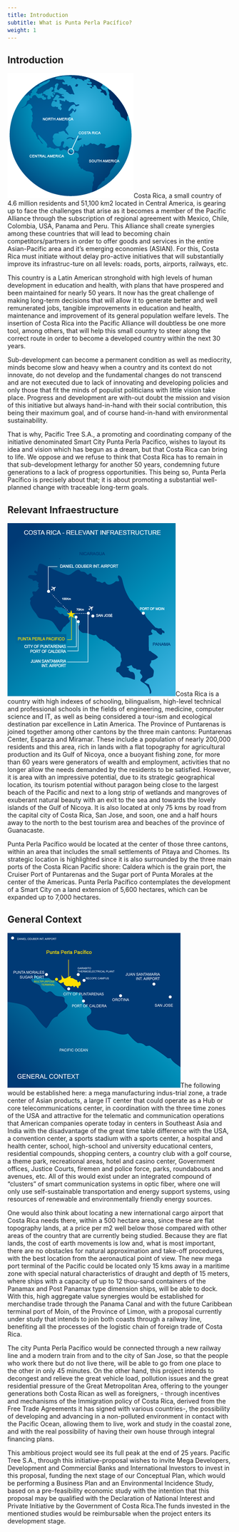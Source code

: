 ```yaml
---
title: Introduction
subtitle: What is Punta Perla Pacífico?
weight: 1
---
```


<h2><a id="Introduction_0"></a>Introduction</h2>
<p><img src="/images/globe.png" alt="Costa Rica" class="pull-right txt-img ">Costa Rica, a small country of 4.6 million residents and 51,100 km2 located in Central America, is gearing up to face the challenges that arise as it becomes a member of the Pacific Alliance through the subscription of regional agreement with Mexico, Chile, Colombia, USA, Panama and Peru. This Alliance shall create synergies among these countries that will lead to becoming chain competitors/partners in order to offer goods and services in the entire Asian-Pacific area and it’s emerging economies (ASIAN). For this, Costa Rica must initiate without delay pro-active initiatives that will substantially improve its infrastruc-ture on all levels: roads, ports, airports, railways, etc.
</p>
<p>This country is a Latin American stronghold with high levels of human development in education and health, with plans that have prospered and been maintained for nearly 50 years.  It now has the great challenge of making long-term decisions that will allow it to generate better and well remunerated jobs, tangible improvements in education and health, maintenance and improvement of its general population welfare levels. The insertion of Costa Rica into the Pacific Alliance will doubtless be one more tool, among others, that will help this small country to steer along the correct route in order to become a developed country within the next 30 years.
</p>
<p>Sub-development can become a permanent condition as well as mediocrity, minds become slow and heavy when a country and its context do not innovate, do not develop and the fundamental changes do not transcend and are not executed due to lack of innovating and developing policies and only those that fit the minds of populist politicians with little vision take place. Progress and development are with-out doubt the mission and vision of this initiative but always hand-in-hand with their social contribution, this being their maximum goal, and of course hand-in-hand with environmental sustainability.
</p>
<p>That is why, Pacific Tree S.A., a promoting and coordinating company of the initiative denominated Smart City Punta Perla Pacifico, wishes to layout its idea and vision which has begun as a dream, but that Costa Rica can bring to life. We oppose and we refuse to think that Costa Rica has to remain in that sub-development lethargy for another 50 years, condemning future generations to a lack of progress opportunities. This being so, Punta Perla Pacífico is precisely about that; it is about promoting a substantial well-planned change with traceable long-term goals.
</p>
<h2><a id="Relevant_Infraestructure_10"></a>Relevant Infraestructure</h2>
<p><img src="/images/costa-rica-intro.png" alt="Costa Rica" class="pull-right txt-img ">Costa Rica is a country with high indexes of schooling, bilingualism, high-level technical and professional schools in the fields of engineering, medicine, computer science and IT, as well as being considered a tour-ism and ecological destination par excellence in Latin America. The Province of Puntarenas is joined together among other cantons by the three main cantons: Puntarenas  Center, Esparza and Miramar. These include a population of nearly 200,000 residents and this area, rich in lands with a flat topography for agricultural production and its Gulf of Nicoya, once a buoyant fishing zone, for more than 60 years were generators of wealth and employment, activities that no longer allow the needs demanded by the residents to be satisfied. However, it is area with an impressive potential, due to its strategic geographical location, its tourism potential without paragon being close to the largest beach of the Pacific and next to a long strip of wetlands and mangroves of exuberant natural beauty with an exit to the sea and towards the lovely islands of the Gulf of Nicoya. It is also located at only 75 kms by road from the capital city of Costa Rica, San Jose, and soon, one and a half hours away to the north to the best tourism area and beaches of the province of Guanacaste.
</p>
<p>Punta Perla Pacífico would be located at the center of those three cantons, within an area that includes the small settlements of Pitaya and Chomes.  Its strategic location is highlighted since it is also surrounded by the three main ports of the Costa Rican Pacific shore: Caldera which is the grain port, the Cruiser Port of Puntarenas and the Sugar port of Punta Morales at the center of the Americas. Punta Perla Pacífico contemplates the development of a Smart City on a land extension of 5,600 hectares, which can be expanded up to 7,000 hectares.
</p>
<h2><a id="General_Context_16"></a>General Context</h2>
<p><img src="/images/project-map.png" alt="Costa Rica" class="pull-right txt-img ">The following would be established here: a mega manufacturing indus-trial zone, a trade center of Asian products, a large IT center that could operate as a Hub or core telecommunications center, in coordination with the three time zones of the USA and attractive for the telematic and communication operations that American companies operate today in centers in Southeast Asia and India with the disadvantage of the great time table difference with the USA, a convention center, a sports stadium with a sports center, a hospital and health center, school, high-school and university educational centers, residential compounds, shopping centers, a country club with a golf course, a theme park, recreational areas, hotel and casino center, Government offices, Justice Courts, firemen and police force, parks, roundabouts and avenues, etc.   All of this would exist under an integrated compound of “clusters” of smart communication systems in optic fiber, where one will only use self-sustainable transportation and energy support systems, using resources of renewable and environmentally friendly energy sources.
</p>
<p>One would also think about locating a new international cargo airport that Costa Rica needs there, within a 500 hectare area, since these are flat topography lands, at a price per m2 well below those compared with other areas of the country that are currently being studied. Because they are flat lands, the cost of earth movements is low and, what is most important, there are no obstacles for natural approximation and take-off procedures, with the best location from the aeronautical point of view. The new mega port terminal of the Pacific could be located only 15 kms away in a maritime zone with special natural characteristics of draught and depth of 15 meters, where ships with a capacity of up to 12 thou-sand containers of the Panamax and Post Panamax type dimension ships, will be able to dock. With this, high aggregate value synergies would be established for merchandise trade through the Panama Canal and with the future Caribbean terminal port of Moin, of the Province of Limon, with a proposal currently under study that intends to join both coasts through a railway line, benefiting all the processes of the logistic chain of foreign trade of Costa Rica.
</p>
<p>The city Punta Perla Pacífico would be connected through a new railway line and a modern train from and to the city of San Jose, so that the people who work there but do not live there, will be able to go from one place to the other in only 45 minutes. On the other hand, this project intends to decongest and relieve the great vehicle load, pollution issues and the great residential pressure of the Great Metropolitan Area, offering to the younger generations both Costa Rican as well as foreigners, - through incentives and mechanisms of the Immigration policy of Costa Rica, derived from the Free Trade Agreements it has signed with various countries-, the possibility of developing and advancing in a non-polluted environment in contact with the Pacific Ocean, allowing them to live, work and study in the coastal zone, and with the real possibility of having their own house through integral financing plans.
</p>
<p>This ambitious project would see its full peak at the end of 25 years.  Pacific Tree S.A., through this initiative-proposal wishes to invite Mega Developers, Development and Commercial Banks and International Investors to invest in this proposal, funding the next stage of our Conceptual Plan, which would be performing a Business Plan and an Environmental Incidence Study, based on a pre-feasibility economic study with the intention that this proposal may be qualified with the Declaration of National Interest and Private Initiative by the Government of Costa Rica.The funds invested in the mentioned studies would be reimbursable when the project enters its development stage.
</p>
